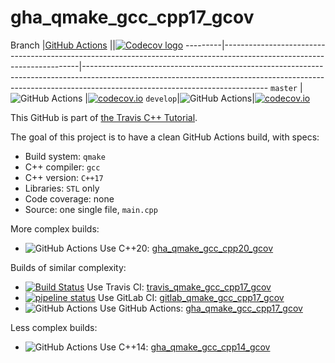 # gha_qmake_gcc_cpp17_gcov

Branch   |[GitHub Actions](https://github.com/richelbilderbeek/gha_qmake_gcc_cpp17_gcov/actions)                                  ||[![Codecov logo](Codecov.png)](https://www.codecov.io)
---------|------------------------------------------------------------------------------------------------------------------------|----------------------------------------------------------------------------------------------------------------------------------------------------------------------------------------------------------
`master` |![GitHub Actions](https://github.com/richelbilderbeek/gha_qmake_gcc_cpp17_gcov/workflows/check/badge.svg?branch=master) |[![codecov.io](https://codecov.io/github/richelbilderbeek/travis_qmake_gcc_cpp17_gcov/coverage.svg?branch=master)](https://codecov.io/github/richelbilderbeek/travis_qmake_gcc_cpp17_gcov/branch/master)
`develop`|![GitHub Actions](https://github.com/richelbilderbeek/gha_qmake_gcc_cpp17_gcov/workflows/check/badge.svg?branch=develop)|[![codecov.io](https://codecov.io/github/richelbilderbeek/travis_qmake_gcc_cpp17_gcov/coverage.svg?branch=develop)](https://codecov.io/github/richelbilderbeek/travis_qmake_gcc_cpp17_gcov/branch/develop)

This GitHub is part of [the Travis C++ Tutorial](https://github.com/richelbilderbeek/travis_cpp_tutorial).

The goal of this project is to have a clean GitHub Actions build, with specs:
 * Build system: `qmake`
 * C++ compiler: `gcc`
 * C++ version: `C++17`
 * Libraries: `STL` only
 * Code coverage: none
 * Source: one single file, `main.cpp`

More complex builds:

 * ![GitHub Actions](https://github.com/richelbilderbeek/gha_qmake_gcc_cpp20_gcov/workflows/check/badge.svg?branch=master) Use C++20: [gha_qmake_gcc_cpp20_gcov](https://www.github.com/richelbilderbeek/gha_qmake_gcc_cpp20_gcov)

Builds of similar complexity:

 * [![Build Status](https://travis-ci.org/richelbilderbeek/travis_qmake_gcc_cpp17_gcov.svg?branch=master)](https://travis-ci.org/richelbilderbeek/travis_qmake_gcc_cpp17_gcov) Use Travis CI: [travis_qmake_gcc_cpp17_gcov](https://www.github.com/richelbilderbeek/travis_qmake_gcc_cpp17_gcov)
 * [![pipeline status](https://gitlab.com/richelbilderbeek/gitlab_qmake_gcc_cpp17_gcov/badges/master/pipeline.svg)](https://gitlab.com/richelbilderbeek/gitlab_qmake_gcc_cpp17_gcov/commits/master) Use GitLab CI: [gitlab_qmake_gcc_cpp17_gcov](https://www.gitlab.com/richelbilderbeek/gitlab_qmake_gcc_cpp17_gcov)
 * ![GitHub Actions](https://github.com/richelbilderbeek/gha_qmake_gcc_cpp17_gcov/workflows/check/badge.svg?branch=master) Use GitHub Actions: [gha_qmake_gcc_cpp17_gcov](https://www.github.com/richelbilderbeek/gha_qmake_gcc_cpp17_gcov)

Less complex builds:

 * ![GitHub Actions](https://github.com/richelbilderbeek/gha_qmake_gcc_cpp14_gcov/workflows/check/badge.svg?branch=master) Use C++14: [gha_qmake_gcc_cpp14_gcov](https://www.github.com/richelbilderbeek/gha_qmake_gcc_cpp14_gcov)

